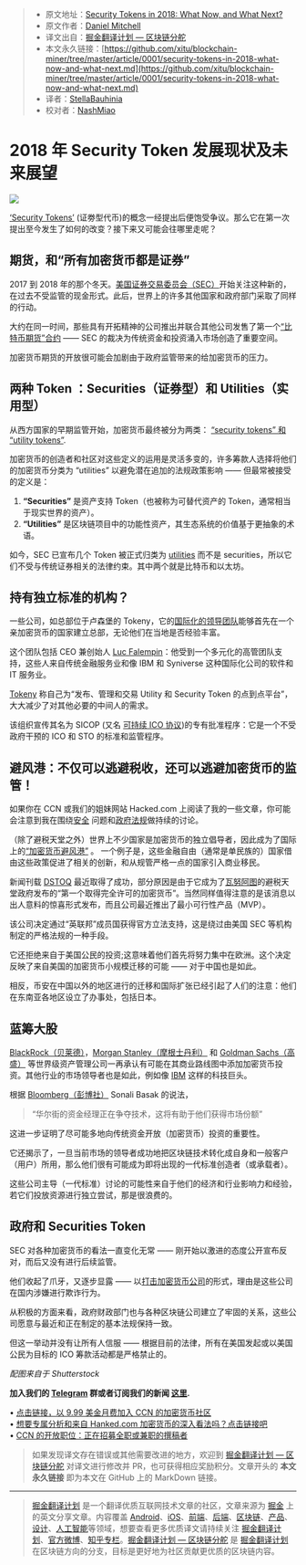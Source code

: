 > * 原文地址：[Security Tokens in 2018: What Now, and What Next?](https://www.ccn.com/security-tokens-in-2018-what-now-and-what-next/)
> * 原文作者：[Daniel Mitchell](https://www.ccn.com/security-tokens-in-2018-what-now-and-what-next/)
> * 译文出自：[掘金翻译计划 — 区块链分舵](https://github.com/xitu/blockchain-miner)
> * 本文永久链接：[https://github.com/xitu/blockchain-miner/tree/master/article/0001/security-tokens-in-2018-what-now-and-what-next.md](https://github.com/xitu/blockchain-miner/tree/master/article/0001/security-tokens-in-2018-what-now-and-what-next.md)
> * 译者：[StellaBauhinia](https://github.com/StellaBauhinia)
> * 校对者：[NashMiao](https://github.com/wdx7266)

# 2018 年 Security Token 发展现状及未来展望

![](https://248qms3nhmvl15d4ne1i4pxl-wpengine.netdna-ssl.com/wp-content/uploads/2016/07/Secure-digital-lock-760x400.jpg)

[‘Security Tokens’](https://hacked.com/state-of-securities-token-regulation-and-solutions/) (证劵型代币)的概念一经提出后便饱受争议。那么它在第一次提出至今发生了如何的改变？接下来又可能会往哪里走呢？

## 期货，和“所有加密货币都是证券”

 2017 到 2018 年的那个冬天。[美国证券交易委员会（SEC）](https://www.ccn.com/utility-token-ico-probably-securities-offering-sec-chairman/)开始关注这种新的，在过去不受监管的现金形式。此后，世界上的许多其他国家和政府部门采取了同样的行动。

大约在同一时间，那些具有开拓精神的公司推出并联合其他公司发售了第一个[“比特币期货”合约](https://www.ccn.com/cmes-bitcoin-futures-launch-december-18/) —— SEC 的裁决为传统资金和投资涌入市场创造了重要空间。

加密货币期货的开放很可能会加剧由于政府监管带来的给加密货币的压力。

## 两种 Token ：Securities（证券型）和 Utilities（实用型）

从西方国家的早期监管开始，加密货币最终被分为两类： [“security tokens” 和 “utility tokens”](https://www.investopedia.com/terms/s/security-token.asp).

加密货币的创造者和社区对这些定义的运用是灵活多变的，许多筹款人选择将他们的加密货币分类为 “utilities” 以避免潜在追加的法规政策影响 —— 但最常被接受的定义是：

1.  **“Securities”** 是资产支持 Token（也被称为可替代资产的 Token，通常相当于现实世界的资产）。
2.  **“Utilities”** 是区块链项目中的功能性资产，其生态系统的价值基于更抽象的术语。

如今，SEC 已宣布几个 Token 被正式归类为 [utilities](https://www.wired.com/story/sec-ether-bitcoin-not-securities/) 而不是 securities，所以它们不受与传统证券相关的法律约束。其中两个就是比特币和以太坊。

## 持有独立标准的机构？

一些公司，如总部位于卢森堡的 Tokeny，它的[国际化的领导团队](https://tokeny.com/about-us/)能够首先在一个亲加密货币的国家建立总部，无论他们在当地是否经验丰富。

这个团队包括 CEO 兼创始人 [Luc Falempin](https://www.linkedin.com/in/lucfalempin/)：他受到一个多元化的高管团队支持，这些人来自传统金融服务业和像 IBM 和 Syniverse 这种国际化公司的软件和 IT 服务业。

[Tokeny](https://tokeny.com/) 称自己为“发布、管理和交易 Utility 和 Security Token 的点到点平台”，大大减少了对其他必要的中间人的需求。

该组织宣传其名为 SICOP (又名 [可持续 ICO 协议](https://medium.com/tokeny/othe-sustainable-ico-protocol-sicop-4a9fc09dd722))的专有批准程序：它是一个不受政府干预的 ICO 和 STO 的标准和监管程序。

## 避风港：不仅可以逃避税收，还可以逃避加密货币的监管！

如果你在 CCN 或我们的姐妹网站 Hacked.com 上阅读了我的一些文章，你可能会注意到我在围绕[安全](https://www.ccn.com/op-ed-crypto-security-the-good-the-bad-and-the-mcafee/) 问题和[政府法规](https://hacked.com/extensive-and-unenforceable-sec-regulations-should-be-challenged/)做持续的讨论。

（除了避税天堂之外）世界上不少国家是加密货币的独立倡导者，因此成为了国际上的[“加密货币避风港”](https://hacked.com/regulations-and-crypto-havens-china-and-the-rest-of-the-world/) 。 一个例子是，这些金融自由（通常是单民族的）国家借由这些政策促进了相关的创新，和从规管严格一点的国家引入商业移民。

新闻刊载 [DSTOQ](https://dstoq.com/) 最近取得了成功，部分原因是由于它成为了[瓦努阿图](https://hacked.com/vanuatu-joins-list-of-countries-issuing-crypto-licenses/)的避税天堂政府发布的“第一个取得完全许可的加密货币”。当然同样值得注意的是该消息以出人意料的惊喜形式发布，而且公司最近推出了最小可行性产品（MVP）。

该公司决定通过“英联邦”成员国获得官方立法支持，这是绕过由美国 SEC 等机构制定的严格法规的一种手段。

它还拒绝来自于美国公民的投资;这意味着他们首先将努力集中在欧洲。这个决定反映了来自美国的加密货币小规模迁移的可能 —— 对于中国也是如此。

相反，币安在中国以外的地区进行的迁移和国际扩张已经引起了人们的注意：他们在东南亚各地区设立了办事处，包括日本。

## 蓝筹大股

[BlackRock（贝莱德）](https://www.ccn.com/blackrock-the-worlds-largest-asset-manager-is-exploring-cryptocurrencies/)，[Morgan Stanley（摩根士丹利）](https://www.ccn.com/morgan-stanley-poaches-credit-suisse-bitcoin-expert-to-head-crypto-division/) 和 [Goldman Sachs（高盛）](https://www.ccn.com/goldman-sachs-may-store-bitcoin-for-cryptocurrency-funds-institutional-investors/) 等世界级资产管理公司一再承认有可能在其商业路线图中添加加密货币投资。其他行业的市场领导者也是如此，例如像 [IBM](https://www.ccn.com/ibm-wins-aud-1-billion-contract-to-develop-blockchain-tech-initiatives-for-australia-govt/) 这样的科技巨头。

根据 [Bloomberg（彭博社）](https://www.bloomberg.com/news/articles/2018-05-29/morgan-stanley-taps-blackrock-to-help-lure-2-trillion-of-assets) Sonali Basak 的说法，

> “华尔街的资金经理正在争夺技术，这将有助于他们获得市场份额”

这进一步证明了尽可能多地向传统资金开放（加密货币）投资的重要性。

它还揭示了，一旦当前市场的领导者成功地把区块链技术转化成自身和一般客户（用户）所用，那么他们很有可能成为即将出现的一代标准创造者（或承载者）。

这些公司主导（一代标准）讨论的可能性来自于他们的经济和行业影响力和经验，若它们投放资源进行独立尝试，那是很浪费的。

## 政府和 Securities Token

SEC 对各种加密货币的看法一直变化无常 —— 刚开始以激进的态度公开宣布反对，而后又没有进行后续监管。

他们收起了爪牙，又逐步显露 —— 以[打击加密货币公司](https://www.cnbc.com/2017/12/21/sec-crackdown-on-cryptocurrencies-is-about-to-get-serious-ex-chairman.html)的形式，理由是这些公司在国内涉嫌进行欺诈行为。

从积极的方面来看，政府财政部门也与各种区块链公司建立了牢固的关系，这些公司愿意与最近和正在制定的基本法规保持一致。

但这一举动并没有让所有人信服 —— 根据目前的法律，所有在美国发起或以美国公民为目标的 ICO 筹款活动都是严格禁止的。

_配图来自于 Shutterstock_

**加入我们的 [Telegram](https://telegram.me/ccncom) 群或者订阅我们的新闻 [这里](https://cryptocoinsnews.us7.list-manage.com/subscribe?u=3cb6c1ebcf594a857d586ea94&id=c970df32b3).**  
  
• [点击链接，以 9.99 美金月费加入 CCN 的加密货币社区](https://network.ccn.com)  
• [想要专属分析和来自 Hanked.com 加密货币的深入看法吗？点击链接吧](https://hacked.com/continue-reading)  
• [CCN 的开放职位：正在招募全职或兼职的撰稿者](https://www.ccn.com/ccn-looking-journalists-co-editor/)

> 如果发现译文存在错误或其他需要改进的地方，欢迎到 [掘金翻译计划 — 区块链分舵](https://github.com/xitu/blockchain-miner) 对译文进行修改并 PR，也可获得相应奖励积分。文章开头的 **本文永久链接** 即为本文在 GitHub 上的 MarkDown 链接。


---

> [掘金翻译计划](https://github.com/xitu/gold-miner) 是一个翻译优质互联网技术文章的社区，文章来源为 [掘金](https://juejin.im) 上的英文分享文章。内容覆盖 [Android](https://github.com/xitu/gold-miner#android)、[iOS](https://github.com/xitu/gold-miner#ios)、[前端](https://github.com/xitu/gold-miner#前端)、[后端](https://github.com/xitu/gold-miner#后端)、[区块链](https://github.com/xitu/gold-miner#区块链)、[产品](https://github.com/xitu/gold-miner#产品)、[设计](https://github.com/xitu/gold-miner#设计)、[人工智能](https://github.com/xitu/gold-miner#人工智能)等领域，想要查看更多优质译文请持续关注 [掘金翻译计划](https://github.com/xitu/gold-miner)、[官方微博](http://weibo.com/juejinfanyi)、[知乎专栏](https://zhuanlan.zhihu.com/juejinfanyi)。[掘金翻译计划 — 区块链分舵](https://github.com/xitu/blockchain-miner) 是 [掘金翻译计划](https://github.com/xitu/gold-miner) 在区块链方向的分支，目标是更好地为社区贡献更优质的区块链内容。
